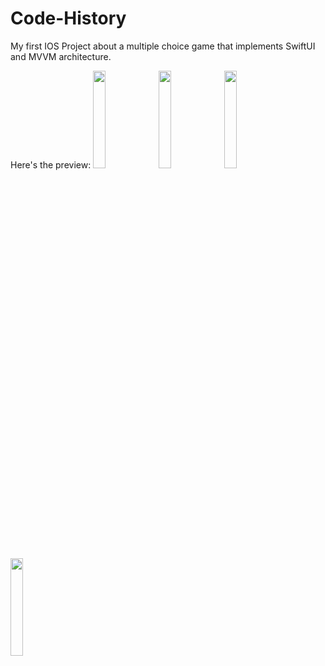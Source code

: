# Code-History
My first IOS Project about a multiple choice game that implements SwiftUI and MVVM architecture.

Here's the preview:
<img src="https://github.com/laetuz/Code-History/assets/100233549/9c1bfc95-9e23-473b-81dd-bf4785592a03" width="20%" height="20%">
<img src="https://github.com/laetuz/Code-History/assets/100233549/ba70eae6-4679-4dcd-a2c1-30c2f9032e64" width="20%" height="20%">
<img src="https://github.com/laetuz/Code-History/assets/100233549/c23b5374-2b46-44a9-ba29-450c8dd41850" width="20%" height="20%">
<img src="https://github.com/laetuz/Code-History/assets/100233549/d0d27f1b-5118-4a0f-bac7-0a7a15ff24a6" width="20%" height="20%">
